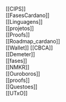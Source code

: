 [[CIPS]]     
[[FasesCardano]]  
[[Linguagens]]  
[[projetos]]  
[[Proofs]]    
[[Roadmap_cardano]]     
[[Wallet]]
[[CBCA]]     
[[Demeter]]  
[[fases]]         
[[NMKR]]        
[[Ouroboros]]  
[[proofs]]    
[[Questoes]]  
[[UTxO]]
